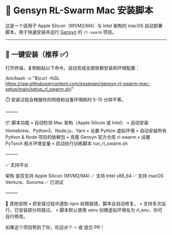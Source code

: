 # 🧠 Gensyn RL-Swarm Mac 安装脚本

这是一个适用于 Apple Silicon（M1/M2/M4）与 Intel 架构的 macOS 自动部署脚本，用于快速安装并运行 [Gensyn](https://github.com/gensyn-ai/rl-swarm) 的 `rl-swarm` 项目。

---

## 🚀 一键安装（推荐 ✅）

打开终端，复制粘贴以下命令，自动完成全部依赖安装和环境配置：

/bin/bash -c "$(curl -fsSL https://raw.githubusercontent.com/essenwo/gensyn-rl-swarm-mac-setup/main/setup_rl_swarm.sh)"

⏱️ 安装过程会根据你的网络和设备环境耗时 5-15 分钟不等。

⸻

📦 脚本功能
	•	自动检测 Mac 架构（Apple Silicon 或 Intel）
	•	自动安装 Homebrew、Python3、Node.js、Yarn
	•	设置 Python 虚拟环境
	•	自动安装所有 Python & Node 项目的依赖包
	•	克隆 Gensyn 官方仓库 rl-swarm
	•	设置 PyTorch 相关环境变量
	•	启动执行训练脚本 run_rl_swarm.sh

⸻

✅ 支持平台

架构	是否支持
Apple Silicon (M1/M2/M4)	✅ 支持
Intel x86_64	✅ 支持
macOS Ventura、Sonoma	✅ 已测试



⸻

🧙 其他说明
	•	若安装过程中遇到 npm 权限报错，脚本会自动修复。
	•	支持多次运行，已安装部分将跳过。
	•	脚本默认使用 venv 创建虚拟环境名为 rl_env，你可自行修改。



如果这个项目帮到了你，欢迎点个 ⭐️ 或 提交 PR！



